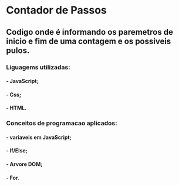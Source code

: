 # Contador de Passos

## Codigo onde é informando os paremetros de inicio e fim de uma contagem e os possiveis pulos.

### Liguagems utilizadas:
#### - JavaScript;
#### - Css;
#### - HTML.

### Conceitos de programacao aplicados:
#### - variaveis em JavaScript;
#### - If/Else;
#### - Arvore DOM;
#### - For.

